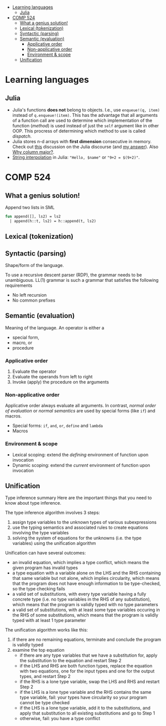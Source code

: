 - [Learning languages](#learning-languages)
  - [Julia](#julia)
- [COMP 524](#comp-524)
  - [What a genius solution!](#what-a-genius-solution)
  - [Lexical (tokenization)](#lexical-tokenization)
  - [Syntactic (parsing)](#syntactic-parsing)
  - [Semantic (evaluation)](#semantic-evaluation)
    - [Applicative order](#applicative-order)
    - [Non-applicative order](#non-applicative-order)
    - [Environment & scope](#environment--scope)
  - [Unification](#unification)

# Learning languages

## Julia

- Julia's functions **does not** belong to objects. I.e., use `enqueue!(q, item)` instead of `q.enqueue!(item)`. This has the advantage that all arguments of a function call are used to determine which implementation of the function (*method*) is used instead of just the `self` argument like in other OOP. This procress of determining which method to use is called *dispatch*.
- Julia stores n-d arrays with **first dimension** consecutive in memory. Check out [this](https://discourse.julialang.org/t/for-i-1-m-j-1-n-discrepancy-loop-vs-comprehension-generator/75659/25) discussion on the Julia discourse (and [my answer](https://discourse.julialang.org/t/for-i-1-m-j-1-n-discrepancy-loop-vs-comprehension-generator/75659/26?u=shengjiex98)). Also [Why column major?](https://discourse.julialang.org/t/why-column-major/24374/30).
- [String interpolation](https://docs.julialang.org/en/v1/manual/strings/#string-interpolation) in Julia: `"Hello, $name"` or `"9+2 = $(9+2)"`.

# COMP 524

## What a genius solution!
Append two lists in SML
```SML
fun append([], ls2) = ls2
  | append(h::t, ls2) = h::append(t, ls2)
```

## Lexical (tokenization)

## Syntactic (parsing)

Shape/form of the language.

To use a recursive descent parser (RDP), the grammar needs to be unambiguous. LL(1) grammar is such a grammar that satisfies the following requirements

- No left recursion
- No common prefixes

## Semantic (evaluation)

Meaning of the language. An operator is either a

- special form,
- macro, or
- procedure

### Applicative order

1. Evaluate the operator
2. Evaluate the operands from left to right
3. Invoke (apply) the procedure on the arguments

### Non-applicative order

Applicative order always evaluate all arguments. In contrast, *normal order of evaluation* or *normal semantics* are used by special forms (like `if`) and macros.

- Special forms: `if`, `and`, `or`, `define` and `lambda`
- Macros

### Environment & scope

- Lexical scoping: extend the *defining* environment of function upon invocation
- Dynamic scoping: extend the *current* environment of function upon invocation

## Unification

Type inference summary
Here are the important things that you need to know about type inference.

The type inference algorithm involves 3 steps:

1. assign type variables to the unknown types of various subexpressions
2. use the typing semantics and associated rules to create equations involving the type variables
3. solving the system of equations for the unknowns (i.e. the type variables) using the unification algorithm

Unification can have several outcomes:

- an invalid equation, which implies a type conflict, which means the given program has invalid types
- a type equation with a variable alone on the LHS and the RHS containing that same variable but not alone, which implies circularity, which means that the program does not have enough information to be type-checked, so the type checking fails
- a valid set of substitutions, with every type variable having a fully concrete type (i.e. no type variables in the RHS of any substitution), which means that the program is validly typed with no type parameters
- a valid set of substitutions, with at least some type variables occuring in the RHS of some substitutions, which means that the program is validly typed with at least 1 type parameter

The unification algorithm works like this:

1. if there are no remaining equations, terminate and conclude the program is validly typed
2. examine the top equation
    - if there are any type variables that we have a substitution for, apply the substitution to the equation and restart Step 2
    - if the LHS and RHS are both function types, replace the equation with two equations, one for the input types and one for the output types, and restart Step 2
    - if the RHS is a lone type variable, swap the LHS and RHS and restart Step 2
    - if the LHS is a lone type variable and the RHS contains the same type variable, fail: your types have circularity so your program cannot be type checked
    - if the LHS is a lone type variable, add it to the substitutions, and apply that substitution to all existing substitutions and go to Step 1
    - otherwise, fail: you have a type conflict